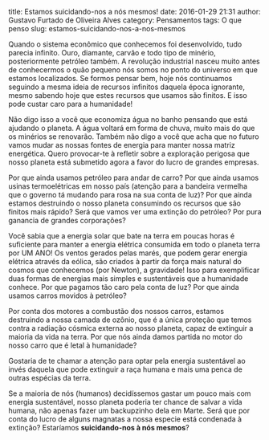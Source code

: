 title: Estamos suicidando-nos a nós mesmos!
date: 2016-01-29 21:31
author: Gustavo Furtado de Oliveira Alves
category: Pensamentos
tags: O que penso
slug: estamos-suicidando-nos-a-nos-mesmos

Quando o sistema econômico que conhecemos foi desenvolvido, tudo parecia infinito. Ouro, diamante, carvão e todo tipo de minério, posteriormente petróleo também. A revolução industrial nasceu muito antes de conhecermos o quão pequeno nós somos no ponto do universo em que estamos localizados. Se formos pensar bem, hoje nós continuamos seguindo a mesma ideia de recursos infinitos daquela época ignorante, mesmo sabendo hoje que estes recursos que usamos são finitos. E isso pode custar caro para a humanidade!

Não digo isso a você que economiza água no banho pensando que está ajudando o planeta. A água voltará em forma de chuva, muito mais do que os minérios se renovarão. Também não digo a você que acha que no futuro vamos mudar as nossas fontes de energia para manter nossa matriz energética. Quero provocar-te à refletir sobre a exploração perigosa que nosso planeta está submetido agora a favor do lucro de grandes empresas.

Por que ainda usamos petróleo para andar de carro? Por que ainda usamos usinas termoelétricas em nosso país (atenção para a bandeira vermelha que o governo tá mudando para rosa na sua conta de luz)? Por que ainda estamos destruindo o nosso planeta consumindo os recursos que são finitos mais rápido? Será que vamos ver uma extinção do petróleo? Por pura ganancia de grandes corporações?

Você sabia que a energia solar que bate na terra em poucas horas é suficiente para manter a energia elétrica consumida em todo o planeta terra por UM ANO! Os ventos gerados pelas marés, que podem gerar energia elétrica através da eólica, são criados à partir da força mais natural do cosmos que conhecemos (por Newton), a gravidade! Isso para exemplificar duas formas de energias mais simples e sustentáveis que a humanidade conhece. Por que pagamos tão caro pela conta de luz? Por que ainda usamos carros movidos à petróleo?

Por conta dos motores a combustão dos nossos carros, estamos destruindo a nossa camada de ozônio, que é a única proteção que temos contra a radiação cósmica externa ao nosso planeta, capaz de extinguir a maioria da vida na terra. Por que nós ainda damos partida no motor do nosso carro que é letal à humanidade?

Gostaria de te chamar a atenção para optar pela energia sustentável ao invés daquela que pode extinguir a raça humana e mais uma penca de outras espécias da terra.

Se a maioria de nós (humanos) decidíssemos gastar um pouco mais com energia sustentável, nosso planeta poderia ter chance de salvar a vida humana, não apenas fazer um backupzinho dela em Marte. Será que por conta do lucro de alguns magnatas a nossa especie está condenada à extinção? Estaríamos **suicidando-nos à nós mesmos**?
